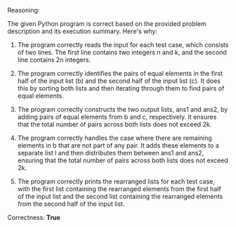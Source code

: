 Reasoning: 

The given Python program is correct based on the provided problem description and its execution summary. Here's why:

1. The program correctly reads the input for each test case, which consists of two lines. The first line contains two integers n and k, and the second line contains 2n integers.

2. The program correctly identifies the pairs of equal elements in the first half of the input list (b) and the second half of the input list (c). It does this by sorting both lists and then iterating through them to find pairs of equal elements.

3. The program correctly constructs the two output lists, ans1 and ans2, by adding pairs of equal elements from b and c, respectively. It ensures that the total number of pairs across both lists does not exceed 2k.

4. The program correctly handles the case where there are remaining elements in b that are not part of any pair. It adds these elements to a separate list l and then distributes them between ans1 and ans2, ensuring that the total number of pairs across both lists does not exceed 2k.

5. The program correctly prints the rearranged lists for each test case, with the first list containing the rearranged elements from the first half of the input list and the second list containing the rearranged elements from the second half of the input list.

Correctness: **True**